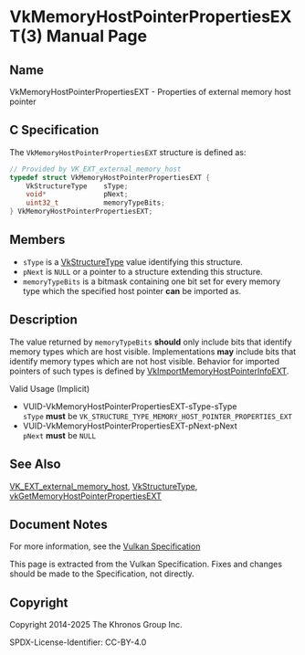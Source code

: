 # VkMemoryHostPointerPropertiesEXT(3) Manual Page

## Name

VkMemoryHostPointerPropertiesEXT - Properties of external memory host pointer



## [](#_c_specification)C Specification

The `VkMemoryHostPointerPropertiesEXT` structure is defined as:

```c++
// Provided by VK_EXT_external_memory_host
typedef struct VkMemoryHostPointerPropertiesEXT {
    VkStructureType    sType;
    void*              pNext;
    uint32_t           memoryTypeBits;
} VkMemoryHostPointerPropertiesEXT;
```

## [](#_members)Members

- `sType` is a [VkStructureType](https://registry.khronos.org/vulkan/specs/latest/man/html/VkStructureType.html) value identifying this structure.
- `pNext` is `NULL` or a pointer to a structure extending this structure.
- `memoryTypeBits` is a bitmask containing one bit set for every memory type which the specified host pointer **can** be imported as.

## [](#_description)Description

The value returned by `memoryTypeBits` **should** only include bits that identify memory types which are host visible. Implementations **may** include bits that identify memory types which are not host visible. Behavior for imported pointers of such types is defined by [](https://registry.khronos.org/vulkan/specs/latest/html/vkspec.html#host-memory-import-non-visible-type)[VkImportMemoryHostPointerInfoEXT](https://registry.khronos.org/vulkan/specs/latest/man/html/VkImportMemoryHostPointerInfoEXT.html).

Valid Usage (Implicit)

- [](#VUID-VkMemoryHostPointerPropertiesEXT-sType-sType)VUID-VkMemoryHostPointerPropertiesEXT-sType-sType  
  `sType` **must** be `VK_STRUCTURE_TYPE_MEMORY_HOST_POINTER_PROPERTIES_EXT`
- [](#VUID-VkMemoryHostPointerPropertiesEXT-pNext-pNext)VUID-VkMemoryHostPointerPropertiesEXT-pNext-pNext  
  `pNext` **must** be `NULL`

## [](#_see_also)See Also

[VK\_EXT\_external\_memory\_host](https://registry.khronos.org/vulkan/specs/latest/man/html/VK_EXT_external_memory_host.html), [VkStructureType](https://registry.khronos.org/vulkan/specs/latest/man/html/VkStructureType.html), [vkGetMemoryHostPointerPropertiesEXT](https://registry.khronos.org/vulkan/specs/latest/man/html/vkGetMemoryHostPointerPropertiesEXT.html)

## [](#_document_notes)Document Notes

For more information, see the [Vulkan Specification](https://registry.khronos.org/vulkan/specs/latest/html/vkspec.html#VkMemoryHostPointerPropertiesEXT)

This page is extracted from the Vulkan Specification. Fixes and changes should be made to the Specification, not directly.

## [](#_copyright)Copyright

Copyright 2014-2025 The Khronos Group Inc.

SPDX-License-Identifier: CC-BY-4.0
